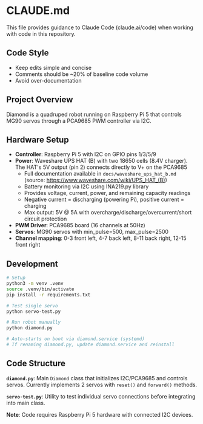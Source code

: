 # CLAUDE.md

This file provides guidance to Claude Code (claude.ai/code) when working with code in this repository.

## Code Style

- Keep edits simple and concise
- Comments should be ~20% of baseline code volume
- Avoid over-documentation

## Project Overview

Diamond is a quadruped robot running on Raspberry Pi 5 that controls MG90 servos through a PCA9685 PWM controller via I2C.

## Hardware Setup

- **Controller**: Raspberry Pi 5 with I2C on GPIO pins 1/3/5/9
- **Power**: Waveshare UPS HAT (B) with two 18650 cells (8.4V charger). The HAT's 5V output (pin 2) connects directly to V+ on the PCA9685
  - Full documentation available in `docs/waveshare_ups_hat_b.md` (source: https://www.waveshare.com/wiki/UPS_HAT_(B))
  - Battery monitoring via I2C using INA219.py library
  - Provides voltage, current, power, and remaining capacity readings
  - Negative current = discharging (powering Pi), positive current = charging
  - Max output: 5V @ 5A with overcharge/discharge/overcurrent/short circuit protection
- **PWM Driver**: PCA9685 board (16 channels at 50Hz)
- **Servos**: MG90 servos with min_pulse=500, max_pulse=2500
- **Channel mapping**: 0-3 front left, 4-7 back left, 8-11 back right, 12-15 front right

## Development

```bash
# Setup
python3 -m venv .venv
source .venv/bin/activate
pip install -r requirements.txt

# Test single servo
python servo-test.py

# Run robot manually
python diamond.py

# Auto-starts on boot via diamond.service (systemd)
# If renaming diamond.py, update diamond.service and reinstall
```

## Code Structure

**`diamond.py`**: Main `Diamond` class that initializes I2C/PCA9685 and controls servos. Currently implements 2 servos with `reset()` and `forward()` methods.

**`servo-test.py`**: Utility to test individual servo connections before integrating into main class.

**Note**: Code requires Raspberry Pi 5 hardware with connected I2C devices.
